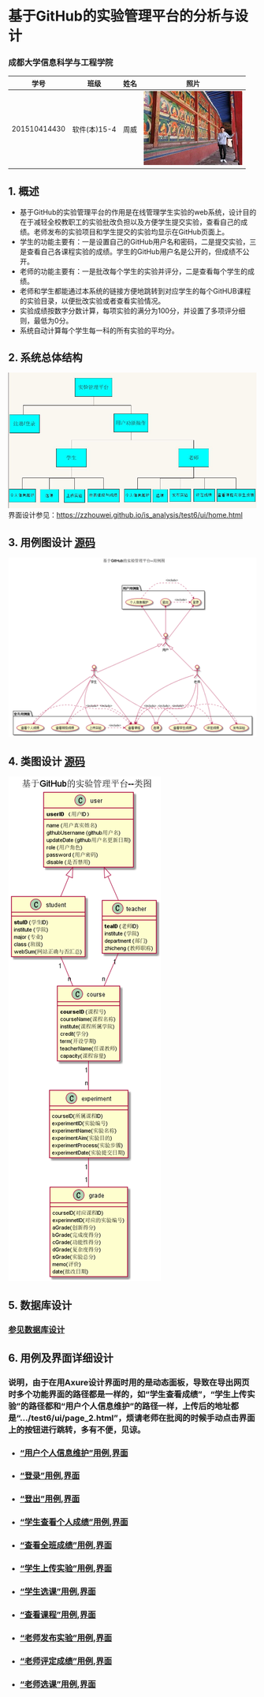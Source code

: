 # 基于GitHub的实验管理平台的分析与设计

### 成都大学信息科学与工程学院
|    学号  |   班级    |    姓名  |   照片     |
|:--------:|:--------: | :----------: | :-------:|
|201510414430|软件(本)15-4|周威 |![](./myself.jpg)|

## 1. 概述
- 基于GitHub的实验管理平台的作用是在线管理学生实验的web系统，设计目的在于减轻全校教职工的实验批改负担以及方便学生提交实验，查看自己的成绩。老师发布的实验项目和学生提交的实验均显示在GitHub页面上。
- 学生的功能主要有：一是设置自己的GitHub用户名和密码，二是提交实验，三是查看自己各课程实验的成绩。学生的GitHub用户名是公开的，但成绩不公开。
- 老师的功能主要有：一是批改每个学生的实验并评分，二是查看每个学生的成绩。
- 老师和学生都能通过本系统的链接方便地跳转到对应学生的每个GitHUB课程的实验目录，以便批改实验或者查看实验情况。
- 实验成绩按数字分数计算，每项实验的满分为100分，并设置了多项评分细则，最低为0分。
- 系统自动计算每个学生每一科的所有实验的平均分。
    
## 2. 系统总体结构
![](xtztjg.JPG)
界面设计参见：https://zzhouwei.github.io/is_analysis/test6/ui/home.html
    
## 3. 用例图设计 [源码](src/usercase.puml)
![](./yonglitu.png)

## 4. 类图设计 [源码](src/class.puml)
![](./leitu.png)

## 5. 数据库设计
### [参见数据库设计](数据库设计.md)

## 6. 用例及界面详细设计
### 说明，由于在用Axure设计界面时用的是动态面板，导致在导出网页时多个功能界面的路径都是一样的，如“学生查看成绩”，“学生上传实验”的路径都和“用户个人信息维护”的路径一样，上传后的地址都是“.../test6/ui/page_2.html”，烦请老师在批阅的时候手动点击界面上的按钮进行跳转，多有不便，见谅。
- ### [“用户个人信息维护”用例](./个人信息维护.md),[界面](https://zzhouwei.github.io/is_analysis/test6/ui/page_2.html)

- ### [“登录”用例](./登录.md),[界面](https://zzhouwei.github.io/is_analysis/test6/ui/home.html)

- ### [“登出”用例](./登出.md),[界面](https://zzhouwei.github.io/is_analysis/test6/ui/page_2.html)

- ### [“学生查看个人成绩”用例](./查看个人成绩.md),[界面](https://zzhouwei.github.io/is_analysis/test6/ui/page_2.html)

- ### [“查看全班成绩”用例](./用例/修改用户信息.md),[界面](https://zzhouwei.github.io/is_analysis/test6/ui/page_2.html)

- ### [“学生上传实验”用例](./用例/查看用户信息.md),[界面](https://zzhouwei.github.io/is_analysis/test6/ui/page_2.html)

- ###  [“学生选课”用例](./用例/登出.md),[界面](https://zzhouwei.github.io/is_analysis/test6/ui/page_2.html)

- ### [“查看课程”用例](./用例/登录.md),[界面](https://zzhouwei.github.io/is_analysis/test6/ui/page_2.html)


- ### [“老师发布实验”用例](./用例/登录.md),[界面](https://zzhouwei.github.io/is_analysis/test6/ui/page_1.html)
    

- ### [“老师评定成绩”用例](./用例/登录.md),[界面](https://zzhouwei.github.io/is_analysis/test6/ui/page_1.html)
    
- ### [“老师选课”用例](./用例/登录.md),[界面](https://zzhouwei.github.io/is_analysis/test6/ui/page_1.html)
   

